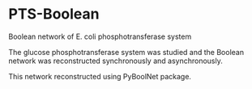 # PTS-Boolean
Boolean network of E. coli phosphotransferase system 

The glucose phosphotransferase system was studied and the Boolean network was reconstructed synchronously and asynchronously.

This network reconstructed using PyBoolNet package.
